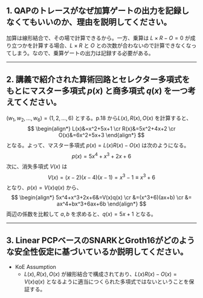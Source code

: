## 1. QAPのトレースがなぜ加算ゲートの出力を記録しなくてもいいのか、理由を説明してください。

加算は線形結合で、その場で計算できるから。一方、乗算は $L\times R-O=0$ が成り立つかを計算する場合、$L\times R$ と $O$ との次数が合わないので計算できなくなってしまう。なので、乗算ゲートの出力は記録する必要がある。

---

## 2. 講義で紹介された算術回路とセレクター多項式をもとにマスター多項式 $p(x)$ と商多項式 $q(x)$ を一つ考えてください。

$(w_1,w_2,\ldots ,w_6)=(1,2,\ldots ,6)$ とする。p.18 から$L(x),R(x),O(x)$ を計算すると、
$$
\begin{align*}
L(x)&=x^2+5x+1 \cr
R(x)&=5x^2+4x+2 \cr
O(x)&=6x^2+5x+3
\end{align*}
$$
となる。よって、マスター多項式 $p(x)=L(x)R(x)-O(x)$ は次のようになる。
$$
p(x)=5x^4+x^3+2x+6
$$
次に、消失多項式 $V(x)$ は
$$
V(x)=(x-2)(x-4)(x-1)=x^3-1\equiv x^3+6
$$
となり、$p(x)=V(x)q(x)$ から、
$$
\begin{align*}
5x^4+x^3+2x+6&=V(x)q(x) \cr
 &=(x^3+6)(ax+b) \cr
 &= ax^4+bx^3+6ax+6b
\end{align*}
$$
両辺の係数を比較して $a,b$ を求めると、$q(x)=5x+1$ となる。

---

## 3. Linear PCPベースのSNARKとGroth16がどのような安全性仮定に基づいているか説明してください。
- KoE Assumption
  - $L(x),R(x),O(x)$ が線形結合で構成されており、$L(x)R(x)-O(x)=V(x)q(x)$ となるように適当につくられた多項式ではないということを保証する。


